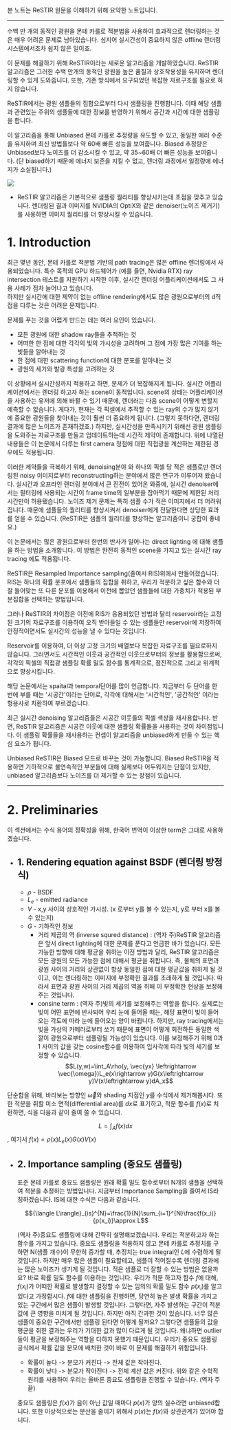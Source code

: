 
본 노트는 ReSTIR 원문을 이해하기 위해 요약한 노트입니다.

---

수백 만 개의 동적인 광원을 몬테 카를로 적분법을 사용하여 효과적으로 렌더링하는 것은 매우 어려운 문제로 남아있습니다.
심지어 실시간성이 중요하지 않은 offline 렌더링 시스템에서조차 쉽지 않은 일이죠.

이 문제를 해결하기 위해 ReSTIR이라는 새로운 알고리즘을 개발하였습니다.
ReSTIR 알고리즘은 그러한 수백 만개의 동적인 광원을 높은 품질과 상호작용성을 유지하며 렌더링할 수 있게 도와줍니다.
또한, 기존 방식에서 요구되었던 복잡한 자료구조를 필요로 하지 않습니다.

ReSTIR에서는 광원 샘플들의 집합으로부터 다시 샘플링을 진행합니다.
이때 해당 샘플과 관련있는 주위의 샘플들에 대한 정보를 반영하기 위해서 공간과 시간에 대한 샘플링을 합니다.

이 알고리즘을 통해 Unbiased 몬테 카를로 추정량을 유도할 수 있고, 동일한 에러 수준을 유지하며 최신 방법들보다 약 60배 빠른 성능을 보여줍니다.
Biased 추정량은 Unbiased보다 노이즈를 더 감소시킬 수 있고, 약 35~60배 더 빠른 성능을 보여줍니다. (단 biased하기 때문에 에너지 보존을 지킬 수 없고, 렌더링 과정에서 일정량에 에너지가 소실됩니다.)

![](../../../../images/Pasted%20image%2020240603221243.png)
- ReSTIR 알고리즘은 기본적으로 샘플링 퀄리티를 향상시키는데 초점을 맞추고 있습니다. 렌더링된 결과 이미지를 NVIDIA의 OptiX와 같은 denoiser(노이즈 제거기)를 사용하면 이미지 퀄리티를 더 향상시킬 수 있습니다.

# 1. Introduction

최근 몇년 동안, 몬테 카를로 적분법 기반의 path tracing은 많은 offline 렌더링에서 사용되었습니다. 
특수 목적의 GPU 하드웨어가 (예를 들면, Nvidia RTX) ray intersection 테스트를 지원하기 시작한 이후, 실시간 렌더링 어플리케이션에서도 그 사용 사례가 점차 늘어나고 있습니다.  
하지만 실시간에 대한 제약이 없는 offline rendering에서도 많은 광원으로부터의 d직접을 다루는 것은 어려운 문제입니다. 
 
문제를 푸는 것을 어렵게 만드는 데는 여러 요인이 있습니다.
  - 모든 광원에 대한 shadow ray들을 추적하는 것
  - 어떠한 한 점에 대한 각각의 빛의 가시성을 고려하며 그 점에 가장 많은 기여를 하는 빛들을 알아내는 것
  - 한 점에 대한 scattering function에 대한 분포를 알아내는 것
  - 광원의 세기와 발광 특성을 고려하는 것

이 상황에서 실시간성까지 적용하고 하면, 문제가 더 복잡해지게 됩니다. 
실시간 어플리케이션에서는 렌더링 하고자 하는 scene이 동적입니다. scene의 상태는 어플리케이션을 사용하는 유저에 의해 바뀔 수 있기 때문에, 렌더러는 다음 scene이 어떻게 변할지 예측할 수 없습니다.
게다가, 현재는 각 픽셀에서 추적할 수 있는 ray의 수가 많지 않기에 중요한 광원들을 찾아내는 것이 훨씬 더 중요하게 됩니다. (그렇지 못하다면, 렌더링 결과에 많은 노이즈가 존재하겠죠.)
하지만, 실시간성을 만족시키기 위해선 광원 샘플링을 도와주는 자료구조를 만들고 업데이트하는데 시간적 제약이 존재합니다.
위에 나열된 내용들은 이 논문에서 다루는 first camera 정점에 대한 직접광을 계산하는 제한된 경우에도 적용됩니다.

이러한 제약들을 극복하기 위해, denoising분야 와 하나의 픽셀 당 적은 샘플로만 렌더링된 noisy 이미지로부터 reconstructing하는 분야에서 많은 연구가 이루어져 왔습니다. 
실시간과 오프라인 렌더링 분야에서 큰 진전이 있어온 와중에, 실시간 denoiser에서는 필터링에 사용되는 시간이 frame time의 일부분을 잡아먹기 때문에 제한된 처리 시간만이 허용됐습니다. 
노이즈 제거 문제는 특히 샘플 수가 적은 이미지에서 더 어려워집니다. 때문에 샘플들의 퀄리티를 향상시켜서 denoiser에게 전달한다면 상당한 효과를 얻을 수 있습니다. (ReSTIR은 샘플의 퀄리티를 향상하는 알고리즘이니 궁합이 좋네요.)

이 논문에서는 많은 광원으로부터 한번의 반사가 일어나는 direct lighting 에 대해 샘플을 하는 방법을 소개합니다. 이 방법은 완전히 동적인 scene을 가지고 있는 실시간 ray tracing 에도 적용됩니다.

ReSTIR은 Resampled Importance sampling(줄여서 RIS)위에서 만들어졌습니다. 
RIS는 하나의 확률 분포에서 샘플들의 집합을 취하고, 우리가 적분하고 싶은 함수와 더 잘 들어맞는 또 다른 분포를 이용해서 이전에 뽑았던 샘플들에 대한 가중치가 적용된 부분집합을 선택하는 방법입니다.

그러나 ReSTIR의 차이점은 이전에 RIS가 응용되었던 방법과 달리 reservoir라는 고정된 크기의 자료구조를 이용하여 오직 받아들일 수 있는 샘플들만 reservoir에 저장하여 안정적이면서도 실시간의 성능을 낼 수 있다는 것입니다.

Reservoir를 이용하여, 더 이상 고정 크기의 배열보다 복잡한 자료구조를 필요로하지 않습니다. 그러면서도 시간적인 이웃과 공간적인 이웃으로부터의 정보를 활용함으로써, 각각의 픽셀의 직접광 샘플링 확률 밀도 함수를 통계적으로, 점진적으로 그리고 위계적으로 향상시킵니다.

해당 논문에서는 spaital과 temporal단어를 많이 언급합니다. 지금부터 두 단어를 한 번에 부를 때는 '시공간'이라는 단어로, 각각에 대해서는 '시간적인', '공간적인' 이라는 형용사로 치환하여 부르겠습니다.

최근 실시간 denoising 알고리즘들은 시공간 이웃들의 픽셀 색상을 재사용합니다. 반면, ReSTIR 알고리즘은 시공간 이웃에 대한 샘플링 확률들을 사용하는 것이 차이점입니다. 이 샘플링 확률들을 재사용하는 컨셉이 알고리즘을 unbiased하게 만들 수 있는 핵심 요소가 됩니다.

Unbiased ReSTIR은 Biased 모드로 바꾸는 것이 가능합니다. Biased ReSTIR을 적용하면 기하적으로 불연속적인 부분들에 대해 실제보다 어두워지는 단점이 있지만, unbiased 알고리즘보다 노이즈를 더 제거할 수 있는 장점이 있습니다.


---
# 2. Preliminaries

이 섹션에서는 수식 용어의 정확성을 위해, 한국어 번역이 이상한 term은 그대로 사용하겠습니다.

- ## 1. Rendering equation against BSDF (렌더링 방정식)
	- $\rho$ - BSDF 
	- $L_e$ - emitted radiance
	- $V$ - x,y 사이의 상호적인 가시성. (x 로부터 y를 볼 수 있는지, y로 부터 x를 볼 수 있는지)
	- $G$ - 기하적인 정보 
		- 거리 제곱의 역 (inverse squred distance) :
		  (역자 주)ReSTIR 알고리즘은 앞서 direct lighting에 대한 문제를 푼다고 언급한 바가 있습니다. 모든 가능한 방향에 대해 평균을 취하는 이전 방법과 달리, ReSTIR 알고리즘은 모든 광원의 모든 가능한 점에 대해서 평균을 취합니다. 
		  즉, 물체의 표면과 광원 사이의 거리와 상관없이 항상 동일한 점에 대한 평균값을 취하게 될 것이고, 이는 렌더링하는 이미지에 부정확한 결과를 초래하게 될 것입니다. 
		   따라서 표면과 광원 사이의 거리 제곱의 역을 취해 이 부정확한 현상을 보정해주는 것입니다.
		- consine term : (역자 주)빛의 세기를 보정해주는 역할을 합니다. 실제로는 빛이 어떤 표면에 반사되어 우리 눈에 들어올 때는, 해당 표면이 빛이 들어오는 각도에 따라 눈에 들어오는 양이 바뀝니다. 
		   하지만, ray tracing에서는 빛을 가상의 카메라로부터 쏘기 때문에 표면이 어떻게 회전하든 동일한 색깔이 광원으로부터 샘플링될 가능성이 있습니다. 
		   이를 보정해주기 위해 0과 1 사이의 값을 갖는 cosine함수를 이용하여 입사각에 따라 빛의 세기를 보정할 수 있습니다.
$$L(y,w)=\int_A\rho(y, \vec{yx} \leftrightarrow \vec{\omega})L_e(x\rightarrow y)G(x\leftrightarrow y)V(x\leftrightarrow y)dA_x$$

단순함을 위해, 바라보는 방향인 $\vec{\omega}$와 shading 지점인 $y$를 수식에서 제거해봅시다. 
또한 적분을 취할 미소 면적(differential area)를 $dx$로 표기하고, 적분 함수를 $f(x)$로 치환하면, 식을 다음과 같이 줄여 쓸 수 있습니다.

$$L = \int_Af(x)dx$$, 여기서 $f(x)=\rho(x)L_e(x)G(x)V(x)$

- ## 2. Importance sampling (중요도 샘플링)
	표준 몬테 카를로 중요도 샘플링은 원래 확률 밀도 함수로부터 N개의 샘플을 선택하여 적분을 추정하는 방법입니다.
	지금부터 Importance Sampling을 줄여서 IS라 칭하겠습니다.
	IS에 대한 수식은 다음과 같습니다.
	
	$${\langle L\rangle}_{is}^{N}=\frac{1}{N}\sum_{i=1}^{N}\frac{f(x_i)}{p(x_i)}\approx L$$
	
	(역자 주)중요도 샘플링에 대해 간략히 설명해보겠습니다. 우리는 적분하고자 하는 함수를 가지고 있습니다. 
	중요도 샘플링을 적용하지 않고 몬테 카를로 추정치를 구하면 N(샘플 개수)이 무한히 증가할 때, 추정치는 true integral인 $L$에 수렴하게 될 것입니다. 하지만 매우 많은 샘플이 필요할테고, 샘플이 적어질수록 렌더링 결과에는 많은 노이즈가 생기게 될 것입니다.
	적은 샘플로 더 잘할 수 있는 방법은 없을까요? 바로 확률 밀도 함수를 이용하는 것입니다. 
	우리가 적분 하고자 함수 $f$에 대해, $f(x_i)$가 어떠한 확률로 발생할지 결정할 수 있는 임의의 확률 밀도 함수 $p(x_i)$를 알고 있다고 가정합시다.
	$f$에 대한 샘플링을 진행하면, 당연히 높은 발생 확률을 가지고 있는 구간에서 많은 샘플이 발생할 것입니다.
	그렇다면, 자주 발생하는 구간이 적분 값에 큰 영향을 미치게 될 것입니다. 
	하지만 아직 간과한 것이 있습니다. 
	너무 많은 샘플이 중요한 구간에서만 샘플링 된다면 어떻게 될까요? 그렇다면 샘플들의 값을 평균을 취한 결과는 우리가 기대한 값과 많이 다르게 될 것입니다. 왜냐하면 outlier들이 평균을 보정해주는 역할을 다하지 못했기 때문입니다.
	우리가 중요도 샘플링 공식에서 확률 값을 분모에 배치한 것이 바로 이 문제를 해결하기 위함입니다. 
	- 확률이 높다 -> 분모가 커진다 -> 전체 값은 작아진다.
	- 확률이 낮다 -> 분모가 작아진다 -> 전체 계산 값은 커진다.
	위와 같은 수학적 원리를 사용하여 우리는 올바른 중요도 샘플링을 진행할 수 있습니다.
	(역자 주 끝)
	
	중요도 샘플링은 $f(x)$가  음이 아닌 값일 때마다 $p(x)$가 양의 실수라면 unbiased합니다. 또한 이상적으로는 분산을 줄이기 위해서 $p(x)$는 $f(x)$와 상관관계가 있어야 합니다.